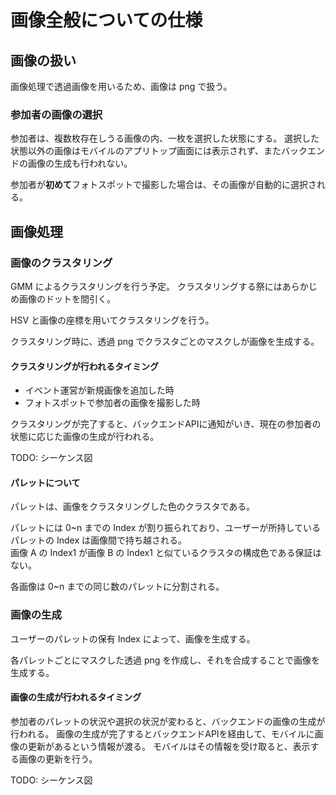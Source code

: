 # 画像全般についての仕様

## 画像の扱い

画像処理で透過画像を用いるため、画像は png で扱う。

### 参加者の画像の選択

参加者は、複数枚存在しうる画像の内、一枚を選択した状態にする。
選択した状態以外の画像はモバイルのアプリトップ画面には表示されず、またバックエンドの画像の生成も行われない。

参加者が**初めて**フォトスポットで撮影した場合は、その画像が自動的に選択される。

## 画像処理

### 画像のクラスタリング

GMM によるクラスタリングを行う予定。
クラスタリングする祭にはあらかじめ画像のドットを間引く。

HSV と画像の座標を用いてクラスタリングを行う。

クラスタリング時に、透過 png でクラスタごとのマスクしが画像を生成する。

#### クラスタリングが行われるタイミング

- イベント運営が新規画像を追加した時
- フォトスポットで参加者の画像を撮影した時

クラスタリングが完了すると、バックエンドAPIに通知がいき、現在の参加者の状態に応じた画像の生成が行われる。

TODO: シーケンス図

#### パレットについて

パレットは、画像をクラスタリングした色のクラスタである。

パレットには 0~n までの Index が割り振られており、ユーザーが所持しているパレットの Index は画像間で持ち越される。  
画像 A の Index1 が画像 B の Index1 と似ているクラスタの構成色である保証はない。

各画像は 0~n までの同じ数のパレットに分割される。

### 画像の生成

ユーザーのパレットの保有 Index によって、画像を生成する。

各パレットごとにマスクした透過 png を作成し、それを合成することで画像を生成する。

#### 画像の生成が行われるタイミング

参加者のパレットの状況や選択の状況が変わると、バックエンドの画像の生成が行われる。
画像の生成が完了するとバックエンドAPIを経由して、モバイルに画像の更新があるという情報が渡る。
モバイルはその情報を受け取ると、表示する画像の更新を行う。

TODO: シーケンス図
